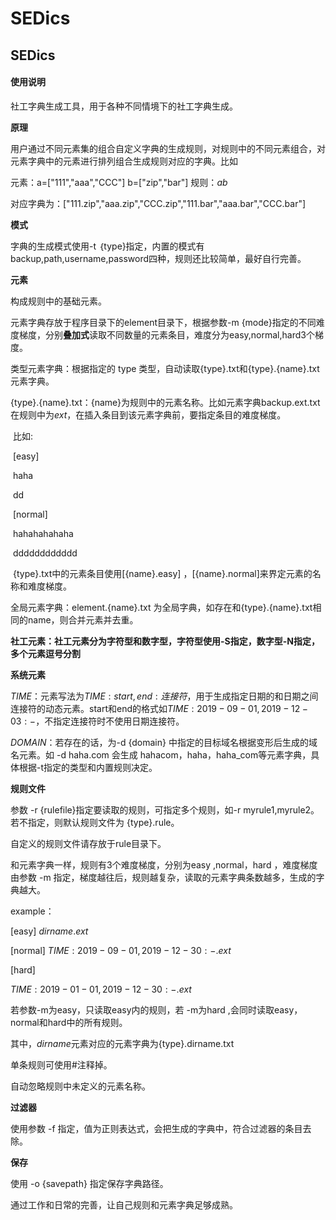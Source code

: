 # SEDics

## SEDics ##

#### 使用说明

社工字典生成工具，用于各种不同情境下的社工字典生成。

**原理**

用户通过不同元素集的组合自定义字典的生成规则，对规则中的不同元素组合，对元素字典中的元素进行排列组合生成规则对应的字典。比如

元素：a=["111","aaa","CCC"] b=["zip","bar"] 	规则：$a$$b$ 

对应字典为：["111.zip","aaa.zip","CCC.zip","111.bar","aaa.bar","CCC.bar"]

**模式**

字典的生成模式使用-t ｛type}指定，内置的模式有 backup,path,username,password四种，规则还比较简单，最好自行完善。

**元素**

构成规则中的基础元素。

元素字典存放于程序目录下的element目录下，根据参数-m {mode}指定的不同难度梯度，分别**叠加式**读取不同数量的元素条目，难度分为easy,normal,hard3个梯度。

类型元素字典：根据指定的 type 类型，自动读取{type}.txt和{type}.{name}.txt元素字典。

​	{type}.{name}.txt：{name}为规则中的元素名称。比如元素字典backup.ext.txt在规则中为$ext$，在插入条目到该元素字典前，要指定条目的难度梯度。

​	比如: 

​		[easy]

​		haha

​		dd

​		[normal]

​		hahahahahaha

​		dddddddddddd

​	{type}.txt中的元素条目使用[{name}.easy] ，[{name}.normal]来界定元素的名称和难度梯度。

全局元素字典：element.{name}.txt 为全局字典，如存在和{type}.{name}.txt相同的name，则合并元素并去重。

****社工元素：社工元素分为字符型和数字型，字符型使用-S指定，数字型-N指定，多个元素逗号分割****

**系统元素**

$TIME$：元素写法为$TIME:start,end:连接符$，用于生成指定日期的和日期之间连接符的动态元素。start和end的格式如$TIME:2019-09-01,2019-12-03:-$，不指定连接符时不使用日期连接符。

$DOMAIN$：若存在的话，为-d {domain} 中指定的目标域名根据变形后生成的域名元素。如 -d haha.com 会生成 hahacom，haha，haha_com等元素字典，具体根据-t指定的类型和内置规则决定。

**规则文件**

参数 -r {rulefile}指定要读取的规则，可指定多个规则，如-r myrule1,myrule2。若不指定，则默认规则文件为 {type}.rule。

自定义的规则文件请存放于rule目录下。

和元素字典一样，规则有3个难度梯度，分别为easy ,normal，hard ，难度梯度由参数 -m 指定，梯度越往后，规则越复杂，读取的元素字典条数越多，生成的字典越大。

example：

[easy]
$dirname$.$ext$

[normal]
$TIME:2019-09-01,2019-12-30:-$.$ext$

[hard]

$TIME:2019-01-01,2019-12-30:-$.$ext$

若参数-m为easy，只读取easy内的规则，若 -m为hard ,会同时读取easy，normal和hard中的所有规则。

其中，$dirname$元素对应的元素字典为{type}.dirname.txt

单条规则可使用#注释掉。

自动忽略规则中未定义的元素名称。

**过滤器**

使用参数 -f 指定，值为正则表达式，会把生成的字典中，符合过滤器的条目去除。

**保存**

使用 -o {savepath} 指定保存字典路径。



通过工作和日常的完善，让自己规则和元素字典足够成熟。
